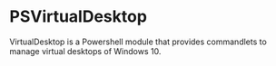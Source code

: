 # PSVirtualDesktop
VirtualDesktop is a Powershell module that provides commandlets to manage virtual desktops of Windows 10.

